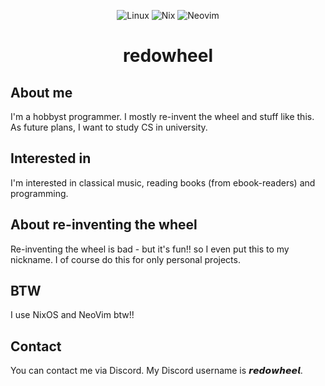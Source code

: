 <div style="text-align:center">

![Linux](https://img.shields.io/badge/Linux-FCC624?style=for-the-badge&logo=linux&logoColor=black)
![Nix](https://img.shields.io/badge/NIX-5277C3.svg?style=for-the-badge&logo=NixOS&logoColor=white)
![Neovim](https://img.shields.io/badge/NeoVim-%2357A143.svg?&style=for-the-badge&logo=neovim&logoColor=white)

# redowheel
</div>

## About me
I'm a hobbyst programmer. I mostly re-invent the wheel and stuff like this. As future plans, I want to study CS in university.

## Interested in
I'm interested in classical music, reading books (from ebook-readers) and programming.

## About re-inventing the wheel
Re-inventing the wheel is bad - but it's fun!! so I even put this to my nickname. I of course do this for only personal projects.

## BTW
I use NixOS and NeoVim btw!!

## Contact
You can contact me via Discord. My Discord username is 𝙧𝙚𝙙𝙤𝙬𝙝𝙚𝙚𝙡.
